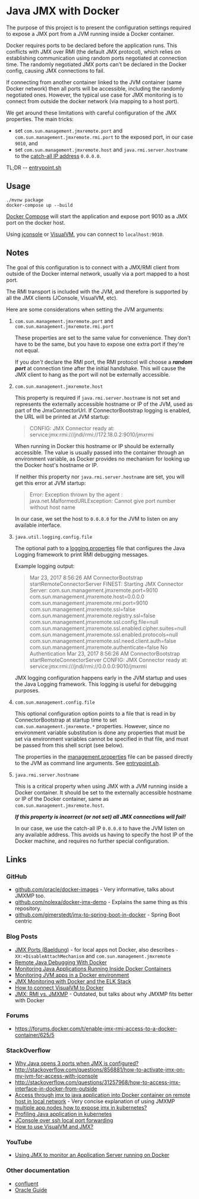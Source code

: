 # Java JMX with Docker

The purpose of this project is to present the configuration settings required to expose a JMX port from a JVM running inside a Docker container.

Docker requires ports to be declared before the application runs.  This conflicts with JMX over RMI (the default JMX protocol), which relies on establishing communication using random ports negotiated at connection time.  The randomly negotiated JMX ports can't be declared in the Docker config, causing JMX connections to fail.

If connecting from another container linked to the JVM container (same Docker network) then all ports will be accessible, including the randomly negotiated ones.  However, the typical use case for JMX monitoring is to connect from outside the docker network (via mapping to a host port).

We get around these limitations with careful configuration of the JMX properties.  The main tricks:
* set `com.sun.management.jmxremote.port` and `com.sun.management.jmxremote.rmi.port` to the exposed port, in our case `9010`, and
* set `com.sun.management.jmxremote.host` and `java.rmi.server.hostname` to the [catch-all IP address](https://en.wikipedia.org/wiki/0.0.0.0) `0.0.0.0`.

TL;DR -- [entrypoint.sh](https://github.com/cstroe/java-jmx-in-docker-sample-app/blob/master/bin/entrypoint.sh)

## Usage

    ./mvnw package
    docker-compose up --build

[Docker Compose](https://docs.docker.com/compose/install/) will start the application and expose port 9010 as a JMX port on the docker host.

Using [jconsole](doc/jconsole.md) or [VisualVM](https://visualvm.github.io/), you can connect to `localhost:9010`.

## Notes

The goal of this configuration is to connect with a JMX/RMI client
from outside of the Docker internal network, usually via a port
mapped to a host port. 

The RMI transport is included with the JVM, and therefore is supported
by all the JMX clients (JConsole, VisualVM, etc).

Here are some considerations when setting the JVM arguments:

1. `com.sun.management.jmxremote.port` and `com.sun.management.jmxremote.rmi.port`

   These properties are set to the same value for convenience.
   They don't have to be the same, but you have to expose one
   extra port if they're not equal.

   If you _don't_ declare the RMI port, the RMI protocol will choose
   a ***random port*** at connection time after the initial handshake.
   This will cause the JMX client to hang as the port will not
   be externally accessible.

2. `com.sun.management.jmxremote.host`

   This property is required if `java.rmi.server.hostname` is not set
   and represents the externally accessible hostname or IP of the
   JVM, used as part of the JmxConnectorUrl. If ConnectorBootstrap
   logging is enabled, the URL will be printed at JVM startup:

   > CONFIG: JMX Connector ready at: service:jmx:rmi:///jndi/rmi://172.18.0.2:9010/jmxrmi

   When running in Docker this hostname or IP should be
   externally accessible. The value is usually passed into
   the container through an environment variable, as Docker
   provides no mechanism for looking up the Docker host's
   hostname or IP.

   If neither this property nor `java.rmi.server.hostname` are set, you
   will get this error at JVM startup:

   > Error: Exception thrown by the agent : java.net.MalformedURLException: Cannot give port number without host name

   In our case, we set the host to `0.0.0.0` for the JVM to listen on any available interface.

3. `java.util.logging.config.file`

   The optional path to a [logging.properties](bin/logging.properties) file
   that configures the Java Logging framework to print RMI debugging messages.

   Example logging output:

   > Mar 23, 2017 8:56:26 AM ConnectorBootstrap startRemoteConnectorServer
   > FINEST: Starting JMX Connector Server:
   > 	com.sun.management.jmxremote.port=9010
   > 	com.sun.management.jmxremote.host=0.0.0.0
   > 	com.sun.management.jmxremote.rmi.port=9010
   > 	com.sun.management.jmxremote.ssl=false
   > 	com.sun.management.jmxremote.registry.ssl=false
   > 	com.sun.management.jmxremote.ssl.config.file=null
   > 	com.sun.management.jmxremote.ssl.enabled.cipher.suites=null
   > 	com.sun.management.jmxremote.ssl.enabled.protocols=null
   > 	com.sun.management.jmxremote.ssl.need.client.auth=false
   > 	com.sun.management.jmxremote.authenticate=false
   > 	No Authentication
   > Mar 23, 2017 8:56:26 AM ConnectorBootstrap startRemoteConnectorServer
   > CONFIG: JMX Connector ready at: service:jmx:rmi:///jndi/rmi://0.0.0.0:9010/jmxrmi
   
   JMX logging configuration happens early in the JVM startup and
   uses the Java Logging framework.  This logging is useful for debugging purposes.

4. `com.sun.management.config.file`

   This optional configuration option points to a file that
   is read in by ConnectorBootstrap at startup time
   to set `com.sun.management.jmxremote.*` properties.
   However, since no environment variable substitution is done
   any properties that must be set via environment variables
   cannot be specified in that file, and must be passed from this
   shell script (see below).
   
   The properties in the [management.properties](bin/management.properties)
   file can be passed directly to the JVM as command line arguments.
   See [entrypoint.sh](bin/entrypoint.sh).

5. `java.rmi.server.hostname`

   This is a critical property when using JMX with a JVM running 
   inside a Docker container.  It should be set to
   the externally accessible hostname or IP of the Docker container,
   same as `com.sun.management.jmxremote.host`.

   ***If this property is incorrect (or not set) all JMX connections will fail!***

   In our case, we use the catch-all IP `0.0.0.0` to have the JVM
   listen on any available address.  This avoids us having to specify
   the host IP of the Docker machine, and requires no further special
   configuration.

## Links

### GitHub

* [github.com/oracle/docker-images](https://github.com/oracle/docker-images/tree/master/OracleCoherence/docs/5.monitoring) - Very informative, talks about JMXMP too.
* [github.com/nolexa/docker-jmx-demo](https://github.com/nolexa/docker-jmx-demo) - Explains the same thing as this repository.
* [github.com/gimerstedt/jmx-to-spring-boot-in-docker](https://github.com/gimerstedt/jmx-to-spring-boot-in-docker) - Spring Boot centric

### Blog Posts

* [JMX Ports (Baeldung)](https://www.baeldung.com/jmx-ports) - for local apps not Docker, also describes `-XX:+DisableAttachMechanism` and `com.sun.management.jmxremote`
* [Remote Java Debugging With Docker](https://ptmccarthy.github.io/2014/07/24/remote-jmx-with-docker/)
* [Monitoring Java Applications Running Inside Docker Containers](http://www.jamasoftware.com/blog/monitoring-java-applications/)
* [Monitoring JVM apps in a Docker environment](http://mintbeans.com/jvm-monitoring-docker/)
* [JMX Monitoring with Docker and the ELK Stack](https://www.ivankrizsan.se/2015/09/27/jmx-monitoring-with-the-elk-stack/)
* [How to connect VisualVM to Docker](http://www.ethanjoachimeldridge.info/tech-blog/connect-visualvm-docker)
* [JMX: RMI vs. JMXMP](https://meteatamel.wordpress.com/2012/02/13/jmx-rmi-vs-jmxmp/) - Outdated, but talks about why JMXMP fits better with Docker

### Forums

* https://forums.docker.com/t/enable-jmx-rmi-access-to-a-docker-container/625/5

### StackOverflow

* [Why Java opens 3 ports when JMX is configured?](https://stackoverflow.com/questions/20884353/why-java-opens-3-ports-when-jmx-is-configured)
* http://stackoverflow.com/questions/856881/how-to-activate-jmx-on-my-jvm-for-access-with-jconsole
* http://stackoverflow.com/questions/31257968/how-to-access-jmx-interface-in-docker-from-outside
* [Access through jmx to java application into Docker container on remote host in local network](http://serverfault.com/questions/789976/access-through-jmx-to-java-application-into-docker-container-on-remote-host-in-l) - Very concise explanation of using JMXMP
* [multiple app nodes how to expose jmx in kubernetes?](https://stackoverflow.com/questions/35184558/multiple-app-nodes-how-to-expose-jmx-in-kubernetes/39927197#39927197)
* [Profiling Java application in kubernetes](https://stackoverflow.com/questions/41720185/profiling-java-application-in-kubernetes?noredirect=1&lq=1)
* [JConsole over ssh local port forwarding](https://stackoverflow.com/questions/15093376/jconsole-over-ssh-local-port-forwarding)
* [How to use VisualVM and JMX?](https://stackoverflow.com/questions/30104142/how-to-use-visualvm-and-jmx)

### YouTube

* [Using JMX to monitor an Application Server running on Docker](https://www.youtube.com/watch?v=tVL3hkA149o)

### Other documentation

* [confluent](http://docs.confluent.io/3.0.1/cp-docker-images/docs/operations/monitoring.html#using-jmx)
* [Oracle Guide](https://docs.oracle.com/javase/8/docs/technotes/guides/management/agent.html)
